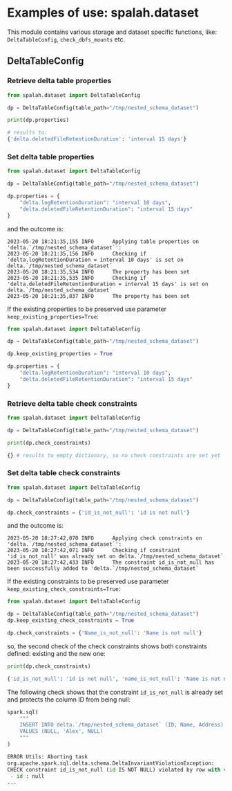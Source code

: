 # Examples of use: spalah.dataset


This module contains various storage and dataset specific functions, like: `DeltaTableConfig`, `check_dbfs_mounts` etc. 


## DeltaTableConfig


### Retrieve delta table properties


```python
from spalah.dataset import DeltaTableConfig

dp = DeltaTableConfig(table_path="/tmp/nested_schema_dataset")

print(dp.properties)

# results to:
{'delta.deletedFileRetentionDuration': 'interval 15 days'}
```

### Set delta table properties


```python
from spalah.dataset import DeltaTableConfig

dp = DeltaTableConfig(table_path="/tmp/nested_schema_dataset")

dp.properties = {
    "delta.logRetentionDuration": "interval 10 days",
    "delta.deletedFileRetentionDuration": "interval 15 days"
}
```

and the outcome is:

```
2023-05-20 18:21:35,155 INFO      Applying table properties on 'delta.`/tmp/nested_schema_dataset`':
2023-05-20 18:21:35,156 INFO      Checking if 'delta.logRetentionDuration = interval 10 days' is set on delta.`/tmp/nested_schema_dataset`
2023-05-20 18:21:35,534 INFO      The property has been set
2023-05-20 18:21:35,535 INFO      Checking if 'delta.deletedFileRetentionDuration = interval 15 days' is set on delta.`/tmp/nested_schema_dataset`
2023-05-20 18:21:35,837 INFO      The property has been set
```

If the existing properties to be preserved use parameter `keep_existing_properties=True`:


```python
from spalah.dataset import DeltaTableConfig

dp = DeltaTableConfig(table_path="/tmp/nested_schema_dataset")

dp.keep_existing_properties = True

dp.properties = {
    "delta.logRetentionDuration": "interval 10 days",
    "delta.deletedFileRetentionDuration": "interval 15 days"
}
```


### Retrieve delta table check constraints


```python
from spalah.dataset import DeltaTableConfig

dp = DeltaTableConfig(table_path="/tmp/nested_schema_dataset")

print(dp.check_constraints)

{} # results to empty dictionary, so no check constraints are set yet
```

### Set delta table check constraints


```python
from spalah.dataset import DeltaTableConfig

dp = DeltaTableConfig(table_path="/tmp/nested_schema_dataset")

dp.check_constraints = {'id_is_not_null': 'id is not null'} 
```

and the outcome is:

```
2023-05-20 18:27:42,070 INFO      Applying check constraints on 'delta.`/tmp/nested_schema_dataset`':
2023-05-20 18:27:42,071 INFO      Checking if constraint 'id_is_not_null' was already set on delta.`/tmp/nested_schema_dataset`
2023-05-20 18:27:42,433 INFO      The constraint id_is_not_null has been successfully added to 'delta.`/tmp/nested_schema_dataset`
```

If the existing constraints to be preserved use parameter `keep_existing_check_constraints=True`:


```python
from spalah.dataset import DeltaTableConfig

dp = DeltaTableConfig(table_path="/tmp/nested_schema_dataset")
dp.keep_existing_check_constraints = True

dp.check_constraints = {'Name_is_not_null': 'Name is not null'} 
```

so, the second check of the check constraints shows both constraints defined: existing and the new one:

```python
print(dp.check_constraints)

{'id_is_not_null': 'id is not null', 'name_is_not_null': 'Name is not null'}
```

The following check shows that the constraint `id_is_not_null` is already set and protects the column ID from being null:

```python
spark.sql(
    """
    INSERT INTO delta.`/tmp/nested_schema_dataset` (ID, Name, Address)
    VALUES (NULL, 'Alex', NULL) 
    """
)

ERROR Utils: Aborting task
org.apache.spark.sql.delta.schema.DeltaInvariantViolationException: 
CHECK constraint id_is_not_null (id IS NOT NULL) violated by row with values:
 - id : null
...
```
